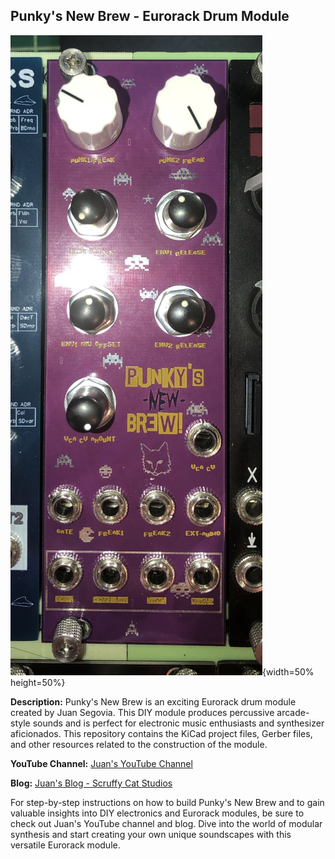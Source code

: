 ## Punky's New Brew - Eurorack Drum Module

![Module Image](PunkyBrew.jpg){width=50% height=50%}

**Description:**
Punky's New Brew is an exciting Eurorack drum module created by Juan Segovia. This DIY module produces percussive arcade-style sounds and is perfect for electronic music enthusiasts and synthesizer aficionados. This repository contains the KiCad project files, Gerber files, and other resources related to the construction of the module.

**YouTube Channel:** [Juan's YouTube Channel](https://www.youtube.com/channel/UC0b9VIyAkoUc2IhSYS2gNUg)

**Blog:** [Juan's Blog - Scruffy Cat Studios](scruffycatstudios.com)

For step-by-step instructions on how to build Punky's New Brew and to gain valuable insights into DIY electronics and Eurorack modules, be sure to check out Juan's YouTube channel and blog. Dive into the world of modular synthesis and start creating your own unique soundscapes with this versatile Eurorack module.
